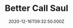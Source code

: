 ---
title: "Better Call Saul"
date: 2020-12-16T09:32:50.000Z
permalink: /almanac/tv/2020-12-16-better-call-saul/index.html
season: 4-5
rating: 3
---
